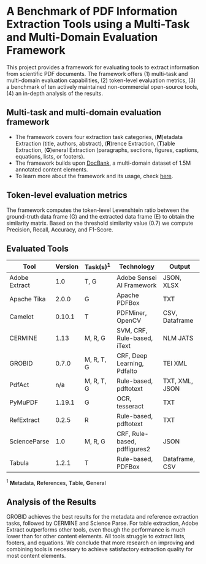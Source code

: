 # A Benchmark of PDF Information Extraction Tools using a Multi-Task and Multi-Domain Evaluation Framework
This project provides a framework for evaluating tools to extract information from scientific PDF documents.
The framework offers (1) multi-task and multi-domain evaluation capabilities, (2) token-level evaluation metrics,
(3) a benchmark of ten actively maintained non-commercial open-source tools, (4) an in-depth analysis of the results.

## Multi-task and multi-domain evaluation framework
* The framework covers four extraction task categories, (**M**)etadata Extraction (title, authors, abstract), (**R**)rence Extraction, (**T**)able Extraction, (**G**)eneral Extraction (paragraphs, sections, figures, captions, equations, lists, or footers).
* The framework builds upon [DocBank](https://doc-analysis.github.io/docbank-page/index.html), a multi-domain dataset of 1.5M annotated content elements.
* To learn more about the framework and its usage, check [here](https://github.com/Media-Bias-Group/PDF-Information-Extraction-Benchmark/blob/main/doc/home.md).

## Token-level evaluation metrics
The framework computes the token-level Levenshtein ratio between the ground-truth data frame (G) and the extracted data frame (E) to obtain the similarity matrix. Based on the threshold similarity value (0.7) we compute Precision, Recall, Accuracy, and F1-Score.

## Evaluated Tools
| Tool          | Version | Task(s)<sup>1</sup>   | Technology                   | Output         |
|---------------|---------|------------|------------------------------|----------------|
| Adobe Extract | 1.0     | T, G       | Adobe Sensei AI Framework    | JSON, XLSX     |
| Apache Tika   | 2.0.0   | G          | Apache PDFBox                | TXT            |
| Camelot       | 0.10.1  | T          | PDFMiner, OpenCV             | CSV, Dataframe |
| CERMINE       | 1.13    | M, R, G    | SVM, CRF, Rule-based, iText  | NLM JATS       |
| GROBID        | 0.7.0   | M, R, T, G | CRF, Deep Learning, Pdfalto  | TEI XML        |
| PdfAct        | n/a     | M, R, T, G | Rule-based, pdftotext        | TXT, XML, JSON |
| PyMuPDF       | 1.19.1  | G          | OCR, tesseract               | TXT            |
| RefExtract    | 0.2.5   | R          | Rule-based, pdftotext        | TXT            |
| ScienceParse  | 1.0     | M, R, G    | CRF, Rule-based, pdffigures2 | JSON           |
| Tabula        | 1.2.1   | T          | Rule-based, PDFBox           | Dataframe, CSV |

<sup>1</sup> **M**etadata, **R**eferences, **T**able, **G**eneral

## Analysis of the Results
GROBID achieves the best results for the metadata and reference extraction tasks, followed by CERMINE and Science Parse. For table extraction, Adobe Extract outperforms other tools, even though the performance is much lower than for other content elements. All tools struggle to extract lists, footers, and equations. We conclude that more research on improving and combining tools is necessary to achieve satisfactory extraction quality for most content elements.
